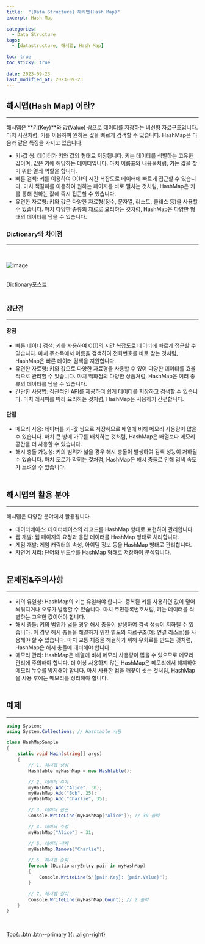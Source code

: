 ```yaml
---
title:  "[Data Structure] 해시맵(Hash Map)"
excerpt: Hash Map

categories:
  - Data Structure
tags:
  - [datastructure, 해시맵, Hash Map]

toc: true
toc_sticky: true
 
date: 2023-09-23
last_modified_at: 2023-09-23
---
```


## 해시맵(Hash Map) 이란?
---
해시맵은 **키(Key)**와 값(Value) 쌍으로 데이터를 저장하는 비선형 자료구조입니다. 마치 사전처럼, 키를 이용하여 원하는 값을 빠르게 검색할 수 있습니다. HashMap은 다음과 같은 특징을 가지고 있습니다.

* 키-값 쌍: 데이터가 키와 값의 형태로 저장됩니다. 키는 데이터를 식별하는 고유한 값이며, 값은 키에 해당하는 데이터입니다. 마치 이름표와 내용물처럼, 키는 값을 찾기 위한 열쇠 역할을 합니다.
* 빠른 검색: 키를 이용하여 O(1)의 시간 복잡도로 데이터에 빠르게 접근할 수 있습니다. 마치 책갈피를 이용하여 원하는 페이지를 바로 펼치는 것처럼, HashMap은 키를 통해 원하는 값에 즉시 접근할 수 있습니다.
* 유연한 자료형: 키와 값은 다양한 자료형(정수, 문자열, 리스트, 클래스 등)을 사용할 수 있습니다. 마치 다양한 종류의 재료로 요리하는 것처럼, HashMap은 다양한 형태의 데이터를 담을 수 있습니다.


### Dictionary와 차이점
---
<br>

![Image](https://github.com/user-attachments/assets/0f53f581-d572-4714-9673-4bb47cc47601)
<br><br>


[Dictionary포스트](https://choiyoungchan.github.io/data%20structure/dictionary/)<br><br>

### 장단점
---
#### 장점
* 빠른 데이터 검색: 키를 사용하여 O(1)의 시간 복잡도로 데이터에 빠르게 접근할 수 있습니다. 마치 주소록에서 이름을 검색하여 전화번호를 바로 찾는 것처럼, HashMap은 빠른 데이터 검색을 지원합니다.
* 유연한 자료형: 키와 값으로 다양한 자료형을 사용할 수 있어 다양한 데이터를 효율적으로 관리할 수 있습니다. 마치 백화점의 다양한 상품처럼, HashMap은 여러 종류의 데이터를 담을 수 있습니다.
* 간단한 사용법: 직관적인 API를 제공하여 쉽게 데이터를 저장하고 검색할 수 있습니다. 마치 레시피를 따라 요리하는 것처럼, HashMap은 사용하기 간편합니다.
#### 단점
* 메모리 사용: 데이터를 키-값 쌍으로 저장하므로 배열에 비해 메모리 사용량이 많을 수 있습니다. 마치 큰 방에 가구를 배치하는 것처럼, HashMap은 배열보다 메모리 공간을 더 사용할 수 있습니다.
* 해시 충돌 가능성: 키의 범위가 넓을 경우 해시 충돌이 발생하여 검색 성능이 저하될 수 있습니다. 마치 도로가 막히는 것처럼, HashMap은 해시 충돌로 인해 검색 속도가 느려질 수 있습니다.
<br><br>

## 해시맵의 활용 분야
---
해시맵은 다양한 분야에서 활용됩니다.

* 데이터베이스: 데이터베이스의 레코드를 HashMap 형태로 표현하여 관리합니다.
* 웹 개발: 웹 페이지의 요청과 응답 데이터를 HashMap 형태로 처리합니다.
* 게임 개발: 게임 캐릭터의 속성, 아이템 정보 등을 HashMap 형태로 관리합니다.
* 자연어 처리: 단어와 빈도수를 HashMap 형태로 저장하여 분석합니다.
<br><br>

## 문제점&주의사항
---
* 키의 유일성: HashMap의 키는 유일해야 합니다. 중복된 키를 사용하면 값이 덮어씌워지거나 오류가 발생할 수 있습니다. 마치 주민등록번호처럼, 키는 데이터를 식별하는 고유한 값이어야 합니다.
* 해시 충돌: 키의 범위가 넓을 경우 해시 충돌이 발생하여 검색 성능이 저하될 수 있습니다. 이 경우 해시 충돌을 해결하기 위한 별도의 자료구조(예: 연결 리스트)를 사용해야 할 수 있습니다. 마치 교통 체증을 해결하기 위해 우회로를 만드는 것처럼, HashMap은 해시 충돌에 대비해야 합니다.
* 메모리 관리: HashMap은 배열에 비해 메모리 사용량이 많을 수 있으므로 메모리 관리에 주의해야 합니다. 더 이상 사용하지 않는 HashMap은 메모리에서 해제하여 메모리 누수를 방지해야 합니다. 마치 사용한 컵을 깨끗이 씻는 것처럼, HashMap을 사용 후에는 메모리를 정리해야 합니다.
<br><br>

## 예제
---

```C#
using System;
using System.Collections; // Hashtable 사용

class HashMapSample
{
    static void Main(string[] args)
    {
        // 1. 해시맵 생성
        Hashtable myHashMap = new Hashtable();

        // 2. 데이터 추가
        myHashMap.Add("Alice", 30);
        myHashMap.Add("Bob", 25);
        myHashMap.Add("Charlie", 35);

        // 3. 데이터 접근
        Console.WriteLine(myHashMap["Alice"]); // 30 출력

        // 4. 데이터 수정
        myHashMap["Alice"] = 31;

        // 5. 데이터 삭제
        myHashMap.Remove("Charlie");

        // 6. 해시맵 순회
        foreach (DictionaryEntry pair in myHashMap)
        {
            Console.WriteLine($"{pair.Key}: {pair.Value}");
        }

        // 7. 해시맵 길이
        Console.WriteLine(myHashMap.Count); // 2 출력
    }
}
```
<br>

[Top](#){: .btn .btn--primary }{: .align-right}